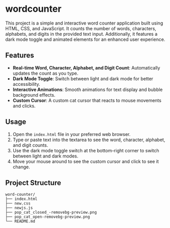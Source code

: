 # wordcounter
This project is a simple and interactive word counter application built using HTML, CSS, and JavaScript. It counts the number of words, characters, alphabets, and digits in the provided text input. Additionally, it features a dark mode toggle and animated elements for an enhanced user experience.

## Features

- **Real-time Word, Character, Alphabet, and Digit Count**: Automatically updates the count as you type.
- **Dark Mode Toggle**: Switch between light and dark mode for better accessibility.
- **Interactive Animations**: Smooth animations for text display and bubble background effects.
- **Custom Cursor**: A custom cat cursor that reacts to mouse movements and clicks.

## Usage

1. Open the `index.html` file in your preferred web browser.
2. Type or paste text into the textarea to see the word, character, alphabet, and digit counts.
3. Use the dark mode toggle switch at the bottom-right corner to switch between light and dark modes.
4. Move your mouse around to see the custom cursor and click to see it change.

## Project Structure

```plaintext
word-counter/
├── index.html
├── new.css
├── newjs.js
├── pop_cat_closed_-removebg-preview.png
├── pop_cat_open-removebg-preview.png
└── README.md
